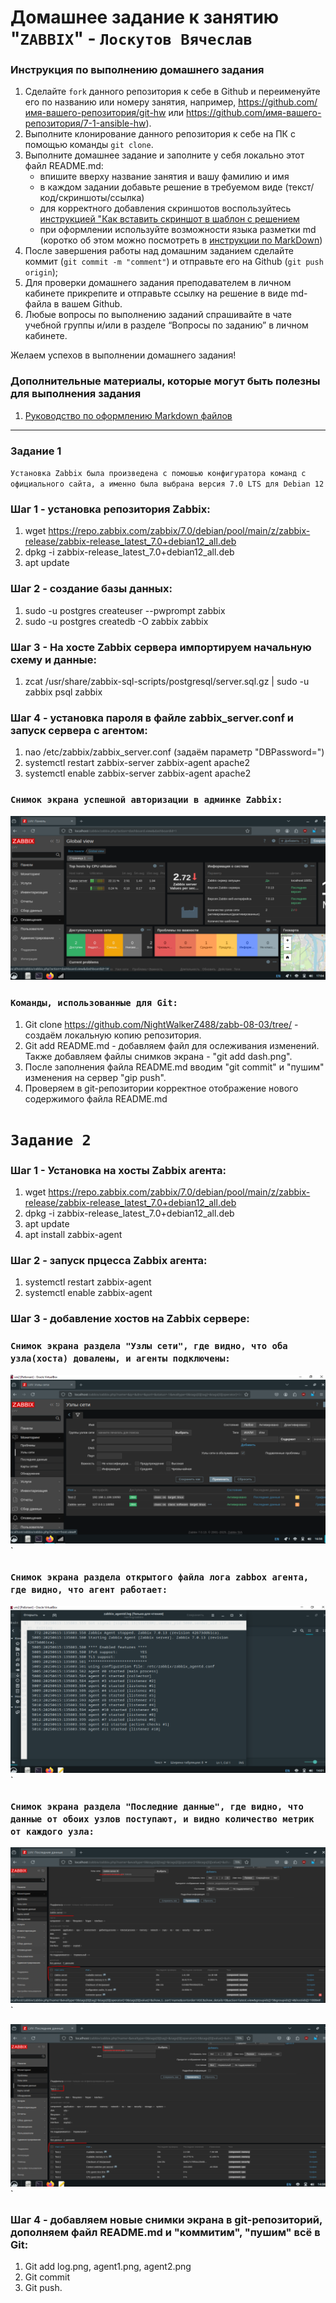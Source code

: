 # Домашнее задание к занятию "`ZABBIX`" - `Лоскутов Вячеслав`


### Инструкция по выполнению домашнего задания
   1. Сделайте `fork` данного репозитория к себе в Github и переименуйте его по названию или номеру занятия, например, https://github.com/имя-вашего-репозитория/git-hw или  https://github.com/имя-вашего-репозитория/7-1-ansible-hw).
   2. Выполните клонирование данного репозитория к себе на ПК с помощью команды `git clone`.
   3. Выполните домашнее задание и заполните у себя локально этот файл README.md:
      - впишите вверху название занятия и вашу фамилию и имя
      - в каждом задании добавьте решение в требуемом виде (текст/код/скриншоты/ссылка)
      - для корректного добавления скриншотов воспользуйтесь [инструкцией "Как вставить скриншот в шаблон с решением](https://github.com/netology-code/sys-pattern-homework/blob/main/screen-instruction.md)
      - при оформлении используйте возможности языка разметки md (коротко об этом можно посмотреть в [инструкции  по MarkDown](https://github.com/netology-code/sys-pattern-homework/blob/main/md-instruction.md))
   4. После завершения работы над домашним заданием сделайте коммит (`git commit -m "comment"`) и отправьте его на Github (`git push origin`);
   5. Для проверки домашнего задания преподавателем в личном кабинете прикрепите и отправьте ссылку на решение в виде md-файла в вашем Github.
   6. Любые вопросы по выполнению заданий спрашивайте в чате учебной группы и/или в разделе “Вопросы по заданию” в личном кабинете.
   
Желаем успехов в выполнении домашнего задания!
   
### Дополнительные материалы, которые могут быть полезны для выполнения задания

1. [Руководство по оформлению Markdown файлов](https://gist.github.com/Jekins/2bf2d0638163f1294637#Code)

---

### Задание 1

`Установка Zabbix была произведена с помошью конфигуратора команд с официального сайта, а именно была выбрана версия 7.0 LTS для Debian 12`

### Шаг 1 - установка репозитория Zabbix:
1. wget https://repo.zabbix.com/zabbix/7.0/debian/pool/main/z/zabbix-release/zabbix-release_latest_7.0+debian12_all.deb
2. dpkg -i zabbix-release_latest_7.0+debian12_all.deb
3. apt update

### Шаг 2 - создание базы данных:

1. sudo -u postgres createuser --pwprompt zabbix
2. sudo -u postgres createdb -O zabbix zabbix

### Шаг 3 - На хосте Zabbix сервера импортируем начальную схему и данные:

1. zcat /usr/share/zabbix-sql-scripts/postgresql/server.sql.gz | sudo -u zabbix psql zabbix


### Шаг 4 - установка пароля в файле zabbix_server.conf и запуск сервера с агентом:

1. nao 	/etc/zabbix/zabbix_server.conf  (задаём параметр "DBPassword=")
2. systemctl restart zabbix-server zabbix-agent apache2
3. systemctl enable zabbix-server zabbix-agent apache2


### `Снимок экрана успешной авторизации в админке Zabbix:`

![Глобальный вид - сервер сконфигурирован и подключены два агента:](https://github.com/NightWalkerZ488/zabb-08-03/blob/main/dash.PNG)

### `Команды, использованные для Git:`

1. Git clone https://github.com/NightWalkerZ488/zabb-08-03/tree/ - создаём локальную копию репозитория.
2. Git add README.md - добавляем файл для ослеживания изменений. Также добавляем файлы снимков экрана - "git add dash.png".
3. После заполнения файла README.md вводим "git commit" и "пушим" изменения на сервер "gip push".
4. Проверяем в git-репозитории корректное отображение нового содержимого файла README.md

# `Задание 2`

### Шаг 1 - Установка на хосты Zabbix агента: 

1. wget https://repo.zabbix.com/zabbix/7.0/debian/pool/main/z/zabbix-release/zabbix-release_latest_7.0+debian12_all.deb
2. dpkg -i zabbix-release_latest_7.0+debian12_all.deb
3. apt update
4. apt install zabbix-agent

### Шаг 2 - запуск прцесса Zabbix агента:

1. systemctl restart zabbix-agent
2. systemctl enable zabbix-agent

### Шаг 3 - добавление хостов на Zabbix сервере:

### `Снимок экрана раздела "Узлы сети", где видно, что оба узла(хоста) довалены, и агенты подключены: ` 

![Подключенные хосты доступны:](https://github.com/NightWalkerZ488/zabb-08-03/blob/main/hosts.PNG)`

### `Снимок экрана раздела открытого файла лога zabbox агента, где видно, что агент работает:` 

![Log агента:](https://github.com/NightWalkerZ488/zabb-08-03/blob/main/log.PNG)`

### `Снимок экрана раздела "Последние данные", где видно, что данные от обоих узлов поступают, и видно количество метрик от каждого узла:` 

![Метрики узла 1:](https://github.com/NightWalkerZ488/zabb-08-03/blob/main/agent1.PNG)`

![Метрики узла 2:](https://github.com/NightWalkerZ488/zabb-08-03/blob/main/agent2.PNG)`

### Шаг 4 - добавляем новые снимки экрана в git-репозиторий, дополняем файл README.md и "коммитим", "пушим" всё в Git:

1. Git add log.png, agent1.png, agent2.png
2. Git commit
3. Git push.
